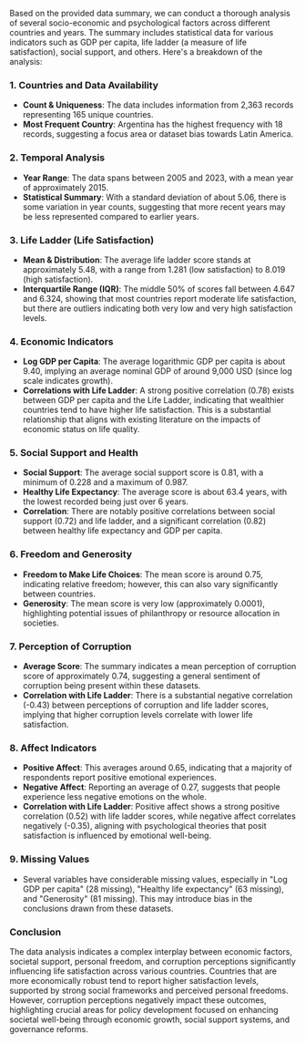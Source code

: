 Based on the provided data summary, we can conduct a thorough analysis of several socio-economic and psychological factors across different countries and years. The summary includes statistical data for various indicators such as GDP per capita, life ladder (a measure of life satisfaction), social support, and others. Here's a breakdown of the analysis:

### 1. **Countries and Data Availability**
- **Count & Uniqueness**: The data includes information from 2,363 records representing 165 unique countries. 
- **Most Frequent Country**: Argentina has the highest frequency with 18 records, suggesting a focus area or dataset bias towards Latin America.

### 2. **Temporal Analysis**
- **Year Range**: The data spans between 2005 and 2023, with a mean year of approximately 2015.
- **Statistical Summary**: With a standard deviation of about 5.06, there is some variation in year counts, suggesting that more recent years may be less represented compared to earlier years.

### 3. **Life Ladder (Life Satisfaction)**
- **Mean & Distribution**: The average life ladder score stands at approximately 5.48, with a range from 1.281 (low satisfaction) to 8.019 (high satisfaction). 
- **Interquartile Range (IQR)**: The middle 50% of scores fall between 4.647 and 6.324, showing that most countries report moderate life satisfaction, but there are outliers indicating both very low and very high satisfaction levels.

### 4. **Economic Indicators**
- **Log GDP per Capita**: The average logarithmic GDP per capita is about 9.40, implying an average nominal GDP of around 9,000 USD (since log scale indicates growth).
- **Correlations with Life Ladder**: A strong positive correlation (0.78) exists between GDP per capita and the Life Ladder, indicating that wealthier countries tend to have higher life satisfaction. This is a substantial relationship that aligns with existing literature on the impacts of economic status on life quality.

### 5. **Social Support and Health**
- **Social Support**: The average social support score is 0.81, with a minimum of 0.228 and a maximum of 0.987. 
- **Healthy Life Expectancy**: The average score is about 63.4 years, with the lowest recorded being just over 6 years. 
- **Correlation**: There are notably positive correlations between social support (0.72) and life ladder, and a significant correlation (0.82) between healthy life expectancy and GDP per capita.

### 6. **Freedom and Generosity**
- **Freedom to Make Life Choices**: The mean score is around 0.75, indicating relative freedom; however, this can also vary significantly between countries.
- **Generosity**: The mean score is very low (approximately 0.0001), highlighting potential issues of philanthropy or resource allocation in societies.

### 7. **Perception of Corruption**
- **Average Score**: The summary indicates a mean perception of corruption score of approximately 0.74, suggesting a general sentiment of corruption being present within these datasets.
- **Correlation with Life Ladder**: There is a substantial negative correlation (-0.43) between perceptions of corruption and life ladder scores, implying that higher corruption levels correlate with lower life satisfaction.

### 8. **Affect Indicators**
- **Positive Affect**: This averages around 0.65, indicating that a majority of respondents report positive emotional experiences.
- **Negative Affect**: Reporting an average of 0.27, suggests that people experience less negative emotions on the whole.
- **Correlation with Life Ladder**: Positive affect shows a strong positive correlation (0.52) with life ladder scores, while negative affect correlates negatively (-0.35), aligning with psychological theories that posit satisfaction is influenced by emotional well-being.

### 9. **Missing Values**
- Several variables have considerable missing values, especially in "Log GDP per capita" (28 missing), "Healthy life expectancy" (63 missing), and "Generosity" (81 missing). This may introduce bias in the conclusions drawn from these datasets.

### **Conclusion**
The data analysis indicates a complex interplay between economic factors, societal support, personal freedom, and corruption perceptions significantly influencing life satisfaction across various countries. Countries that are more economically robust tend to report higher satisfaction levels, supported by strong social frameworks and perceived personal freedoms. However, corruption perceptions negatively impact these outcomes, highlighting crucial areas for policy development focused on enhancing societal well-being through economic growth, social support systems, and governance reforms.